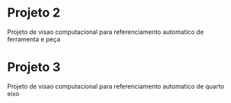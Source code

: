 # Projeto 2

Projeto de visao computacional para referenciamento automatico de ferramenta e peça

# Projeto 3

Projeto de visao computacional para referenciamento automatico de quarto eixo
